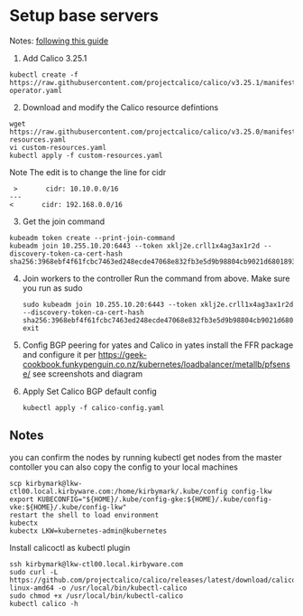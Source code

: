 # Setup base servers

Notes:  [following this guide](https://www.itsgeekhead.com/tuts/kubernetes-126-ubuntu-2204.txt)

1. Add Calico 3.25.1
```
kubectl create -f https://raw.githubusercontent.com/projectcalico/calico/v3.25.1/manifests/tigera-operator.yaml
```

2. Download and modify the Calico resource defintions
```
wget https://raw.githubusercontent.com/projectcalico/calico/v3.25.0/manifests/custom-resources.yaml
vi custom-resources.yaml
kubectl apply -f custom-resources.yaml
```

Note The edit is to change the line for cidr
```
 >       cidr: 10.10.0.0/16
---
<       cidr: 192.168.0.0/16
```

3. Get the join command
```
kubeadm token create --print-join-command
kubeadm join 10.255.10.20:6443 --token xklj2e.crll1x4ag3ax1r2d --discovery-token-ca-cert-hash sha256:3968ebf4f61fcbc7463ed248ecde47068e832fb3e5d9b98804cb9021d6801893
```

4. Join workers to the controller
    Run the command from above.  Make sure you run as sudo
    ```
    sudo kubeadm join 10.255.10.20:6443 --token xklj2e.crll1x4ag3ax1r2d --discovery-token-ca-cert-hash sha256:3968ebf4f61fcbc7463ed248ecde47068e832fb3e5d9b98804cb9021d6801893
    exit
    ```

5. Config BGP peering for yates and Calico
    in yates install the FFR package and configure it per https://geek-cookbook.funkypenguin.co.nz/kubernetes/loadbalancer/metallb/pfsense/
    see screenshots and diagram

6. Apply Set Calico BGP default config
    ```
    kubectl apply -f calico-config.yaml
    ```


## Notes
   
you can confirm the nodes by running kubectl get nodes from the master contoller
you can also copy the config to your local machines
```
scp kirbymark@lkw-ctl00.local.kirbyware.com:/home/kirbymark/.kube/config config-lkw
export KUBECONFIG="${HOME}/.kube/config-gke:${HOME}/.kube/config-vke:${HOME}/.kube/config-lkw"
restart the shell to load environment
kubectx
kubectx LKW=kubernetes-admin@kubernetes
```

Install calicoctl as kubectl plugin
   ```
   ssh kirbymark@lkw-ctl00.local.kirbyware.com
   sudo curl -L https://github.com/projectcalico/calico/releases/latest/download/calicoctl-linux-amd64 -o /usr/local/bin/kubectl-calico
   sudo chmod +x /usr/local/bin/kubectl-calico
   kubectl calico -h
   ```
